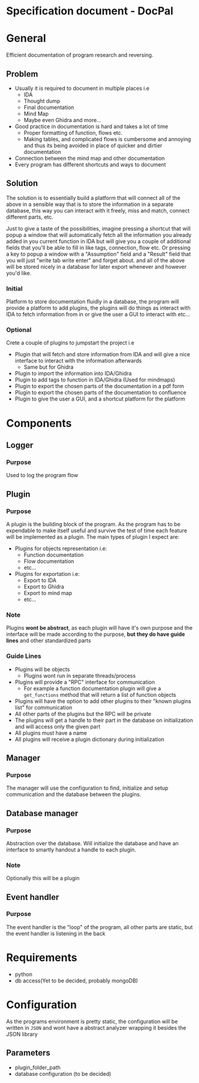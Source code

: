 # **Specification document - DocPal**
# General
Efficient documentation of program research and reversing.

## Problem
- Usually it is required to document in multiple places i.e
    - IDA
    - Thought dump
    - Final documentation
    - Mind Map
    - Maybe even Ghidra and more...
- Good practice in documentation is hard and takes a lot of time
    - Proper formatting of function, flows etc.
    - Making tables, and complicated flows is cumbersome and annoying and thus its being avoided in place of quicker and dirtier documentation
- Connection between the mind map and other documentation
- Every program has different shortcuts and ways to document

## Solution
The solution is to essentially build a platform that will connect all of the above in a sensible way that is to store the information in a separate database, this way you can interact with it freely, miss and match, connect different parts, etc.

Just to give a taste of the possibilities, imagine pressing a shortcut that will popup a window that will automatically fetch all the information you already added in you current function in IDA but will give you a couple of additional fields that you'll be able to fill in like tags, connection, flow etc. Or pressing a key to popup a window with a "Assumption" field and a "Result" field that you will just "write tab write enter" and forget about. and all of the above will be stored nicely in a database for later export whenever and however you'd like.
### Initial
Platform to store documentation fluidly in a database, the program will provide a platform to add plugins, the plugins will do things as interact with IDA to fetch information from in or give the user a GUI to interact with etc...

### Optional
Crete a couple of plugins to jumpstart the project i.e
- Plugin that will fetch and store information from IDA and will give a nice interface to interact with the information afterwards
    - Same but for Ghidra
- Plugin to import the information into IDA/Ghidra
- Plugin to add tags to function in IDA/Ghidra (Used for mindmaps)
- Plugin to export the chosen parts of the documentation in a pdf form
- Plugin to export the chosen parts of the documentation to confluence
- Plugin to give the user a GUI, and a shortcut platform for the platform

# Components
## Logger
### Purpose
Used to log the program flow

## Plugin
### Purpose 
A plugin is the building block of the program. 
As the program has to be expendable to make itself useful and survive the test of time each feature will be implemented as a plugin.
The main types of plugin I expect are: 
- Plugins for objects representation i.e:
    - Function documentation
    - Flow documentation
    - etc...
- Plugins for exportation i.e:
    - Export to IDA
    - Export to Ghidra
    - Export to mind map
    - etc...

### Note
Plugins **wont be abstract**, as each plugin will have it's own purpose and the interface will be made according to the purpose, **but they do have guide lines** and other standardized parts

### Guide Lines
- Plugins will be objects 
    - Plugins wont run in separate threads/process 
- Plugins will provide a "RPC" interface for communication
    - For example a function documentation plugin will give a `get_functions` method that will return a list of function objects
- Plugins will have the option to add other plugins to their "known plugins list" for communication
- All other parts of the plugins but the RPC will be private
- The plugins will get a handle to their part in the database on initialization and will access only the given part
- All plugins must have a name
- All plugins will receive a plugin dictionary during initialization

## Manager
### Purpose
The manager will use the configuration to find, initialize and setup communication and the database between the plugins.

## Database manager
### Purpose
Abstraction over the database.
Will initialize the database and have an interface to smartly handout a handle to each plugin.
### Note
Optionally this will be a plugin

## Event handler
### Purpose
The event handler is the "loop" of the program, all other parts are static, but the event handler is listening in the back

# Requirements
- python
- db access(Yet to be decided, probably mongoDB)

# Configuration
As the programs environment is pretty static, the configuration will be written in `JSON` and wont have a abstract analyzer wrapping it besides the JSON library 

## Parameters
- plugin_folder_path
- database configuration (to be decided)
